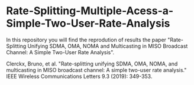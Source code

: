 # Rate-Splitting-Multiple-Acess-a-Simple-Two-User-Rate-Analysis
In this repository you will find  the reprodution of results the paper "Rate-Splitting Unifying SDMA, OMA, NOMA and Multicasting in MISO Broadcast Channel: A Simple Two-User Rate Analysis".

Clerckx, Bruno, et al. "Rate-splitting unifying SDMA, OMA, NOMA, and multicasting in MISO broadcast channel: A simple two-user rate analysis." IEEE Wireless Communications Letters 9.3 (2019): 349-353.
